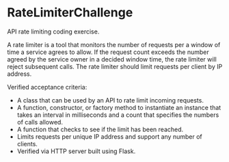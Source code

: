 # RateLimiterChallenge
API rate limiting coding exercise. 

A rate limiter is a tool that monitors the number of requests per a window of time a service agrees to allow. 
If the request count exceeds the number agreed by the service owner in a decided window time, the rate limiter will reject subsequent calls. 
The rate limiter should limit requests per client by IP address.


Verified acceptance criteria:
- A class that can be used by an API to rate limit incoming requests.
- A function, constructor, or factory method to instantiate an instance that takes an interval in milliseconds and a count that specifies the numbers of calls allowed.
- A function that checks to see if the limit has been reached.
- Limits requests per unique IP address and support any number of clients.
- Verified via HTTP server built using Flask.
